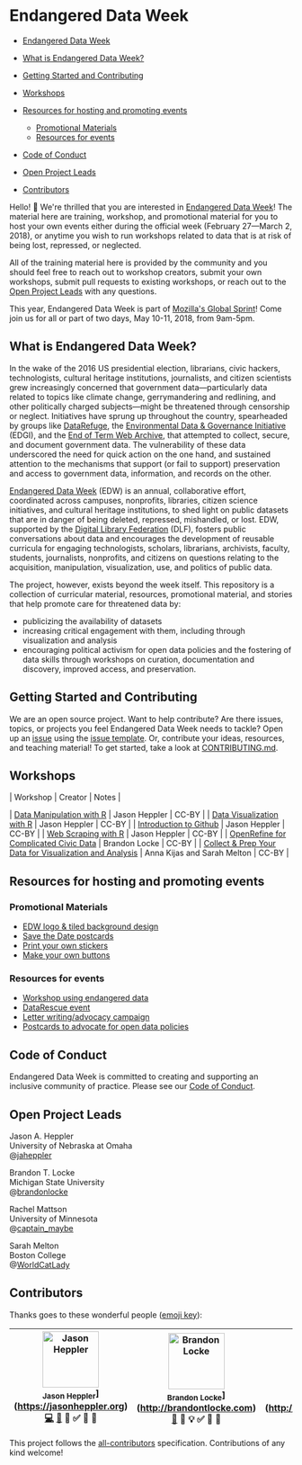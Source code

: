 # Endangered Data Week

<!-- START doctoc generated TOC please keep comment here to allow auto update -->
<!-- DON'T EDIT THIS SECTION, INSTEAD RE-RUN doctoc TO UPDATE -->
- [Endangered Data Week](#endangered-data-week)

- [What is Endangered Data Week?](#what-is-endangered-data-week)
- [Getting Started and Contributing](#getting-started-and-contributing)
- [Workshops](#workshops)
- [Resources for hosting and promoting events](#resources-for-hosting-and-promoting-events)
  - [Promotional Materials](#promotional-materials)
  - [Resources for events](#resources-for-events)
- [Code of Conduct](#code-of-conduct)
- [Open Project Leads](#open-project-leads)
- [Contributors](#contributors)

<!-- END doctoc generated TOC please keep comment here to allow auto update -->

Hello! 👋 We're thrilled that you are interested in [Endangered Data Week](http://endangereddataweek.org)! The material here are training, workshop, and promotional material for you to host your own events either during the official week (February 27—March 2, 2018), or anytime you wish to run workshops related to data that is at risk of being lost, repressed, or neglected.

All of the training material here is provided by the community and you should feel free to reach out to workshop creators, submit your own workshops, submit pull requests to existing workshops, or reach out to the [Open Project Leads](#open-project-leads) with any questions.

This year, Endangered Data Week is part of [Mozilla's Global Sprint](https://mozilla.github.io/global-sprint/)! Come join us for all or part of two days, May 10-11, 2018, from 9am-5pm.

## What is Endangered Data Week?

In the wake of the 2016 US presidential election, librarians, civic hackers, technologists, cultural heritage institutions, journalists, and citizen scientists grew increasingly concerned that government data—particularly data related to topics like climate change, gerrymandering and redlining, and other politically charged subjects—might be threatened through censorship or neglect. Initiatives have sprung up throughout the country, spearheaded by groups like [DataRefuge](https://www.datarefuge.org/), the [Environmental Data & Governance Initiative](https://envirodatagov.org/) (EDGI), and the [End of Term Web Archive](http://eotarchive.cdlib.org/), that attempted to collect, secure, and document government data. The vulnerability of these data underscored the need for quick action on the one hand, and sustained attention to the mechanisms that support (or fail to support) preservation and access to government data, information, and records on the other.

[Endangered Data Week](http://endangereddataweek.org) (EDW) is an annual, collaborative effort, coordinated across campuses, nonprofits, libraries, citizen science initiatives, and cultural heritage institutions, to shed light on public datasets that are in danger of being deleted, repressed, mishandled, or lost. EDW, supported by the [Digital Library Federation](https://www.diglib.org/) (DLF), fosters public conversations about data and encourages the development of reusable curricula for engaging technologists, scholars, librarians, archivists, faculty, students, journalists, nonprofits, and citizens on questions relating to the acquisition, manipulation, visualization, use, and politics of public data.

The project, however, exists beyond the week itself. This repository is a collection of curricular material, resources, promotional material, and stories that help promote care for threatened data by:

*   publicizing the availability of datasets
*   increasing critical engagement with them, including through visualization and analysis
*   encouraging political activism for open data policies and the fostering of data skills through workshops on curation, documentation and discovery, improved access, and preservation.

## Getting Started and Contributing

We are an open source project. Want to help contribute? Are there issues, topics, or projects you feel Endangered Data Week needs to tackle? Open up an [issue](https://github.com/endangereddataweek/resources/issues) using the [issue template](https://github.com/endangereddataweek/resources/blob/master/ISSUE_TEMPLATE.md). Or, contribute your ideas, resources, and teaching material! To get started, take a look at [CONTRIBUTING.md](https://github.com/endangereddataweek/resources/blob/master/CONTRIBUTING.md).

## Workshops

| Workshop | Creator | Notes |

| [Data Manipulation with R](https://github.com/endangereddataweek/resources/tree/master/workshop-r-data-manipulation) | Jason Heppler | CC-BY |
| [Data Visualization with R](https://github.com/endangereddataweek/resources/tree/master/workshop-r-data-visualization) | Jason Heppler | CC-BY |
| [Introduction to Github](https://github.com/endangereddataweek/resources/tree/master/workshop-introduction-to-github) | Jason Heppler | CC-BY |
| [Web Scraping with R](https://github.com/endangereddataweek/resources/tree/master/workshop-r-web-scraping) | Jason Heppler | CC-BY |
| [OpenRefine for Complicated Civic Data](https://github.com/endangereddataweek/resources/tree/master/workshop-openrefine-for-complicated-civic-data) | Brandon Locke | CC-BY |
| [Collect & Prep Your Data for Visualization and Analysis](https://github.com/endangereddataweek/resources/tree/master/workshop-data-prep-with-open-refine) | Anna Kijas and Sarah Melton | CC-BY |

## Resources for hosting and promoting events

### Promotional Materials

- [EDW logo & tiled background design](https://github.com/endangereddataweek/resources/tree/master/media/designelements)
- [Save the Date postcards](https://github.com/endangereddataweek/resources/tree/master/media/savethedate2018-postcards)
- [Print your own stickers](https://github.com/endangereddataweek/resources/tree/master/media/logo-stickers)
- [Make your own buttons](https://github.com/endangereddataweek/resources/blob/master/media/public-data-stories-kit/Endangered%20Data%20week%201.5%20in%20buttons%20012418.pdf)

### Resources for events

- [Workshop using endangered data](https://github.com/endangereddataweek/resources/blob/master/endangereddataworkshop.md)
- [DataRescue event](http://www.ppehlab.org/datarescue)
- [Letter writing/advocacy campaign](https://github.com/endangereddataweek/resources/blob/master/advocacy.md)
- [Postcards to advocate for open data policies](https://github.com/endangereddataweek/resources/tree/master/media/advocacy-postcards)

## Code of Conduct

Endangered Data Week is committed to creating and supporting an inclusive community of practice. Please see our [Code of Conduct](https://github.com/endangereddataweek/resources/blob/master/CODE_OF_CONDUCT.md).

## Open Project Leads

Jason A. Heppler  
University of Nebraska at Omaha  
@[jaheppler](http://twitter.com/jaheppler)

Brandon T. Locke  
Michigan State University  
@[brandonlocke](http://twitter.com/brandontlocke)

Rachel Mattson  
University of Minnesota  
@[captain_maybe](http://twitter.com/captain_maybe)

Sarah Melton  
Boston College  
@[WorldCatLady](http://twitter.com/worldcatlady)

## Contributors

Thanks goes to these wonderful people ([emoji key](https://github.com/kentcdodds/all-contributors#emoji-key)):

<!-- Contributors START
Jason_Heppler hepplerj https://jasonheppler.org code doc answers tutorial design prReview
Brandon_Locke brandontlocke http://brandontlocke.com doc answers example tutorial design prReview
Sarah_Melton svmelton http://www.sarahvmelton.com/ doc answers prReview
Rachel_Mattson rachmattson https://rachelmattson.wordpress.com/ doc answers prReview
Contributors END -->
<!-- Contributors table START -->
| <img src="https://avatars.githubusercontent.com/hepplerj?s=100" width="100" alt="Jason Heppler" /><br /><sub>Jason Heppler</sub>](https://jasonheppler.org)<br />[💻](git@github.com:endangereddataweek/resources/commits?author=hepplerj) [📖](git@github.com:endangereddataweek/resources/commits?author=hepplerj) 💁 ✅ 🎨 👀 | <img src="https://avatars.githubusercontent.com/brandontlocke?s=100" width="100" alt="Brandon Locke" /><br /><sub>Brandon Locke</sub>](http://brandontlocke.com)<br />[📖](git@github.com:endangereddataweek/resources/commits?author=brandontlocke) 💁 💡 ✅ 🎨 👀 | <img src="https://avatars.githubusercontent.com/svmelton?s=100" width="100" alt="Sarah Melton" /><br /><sub>Sarah Melton</sub>](http://www.sarahvmelton.com/)<br />[📖](git@github.com:endangereddataweek/resources/commits?author=svmelton) 💁 👀 | <img src="https://avatars.githubusercontent.com/rachmattson?s=100" width="100" alt="Rachel Mattson" /><br /><sub>Rachel Mattson</sub>](https://rachelmattson.wordpress.com/)<br />[📖](git@github.com:endangereddataweek/resources/commits?author=rachmattson) 💁 👀 |
| :---: | :---: | :---: | :---: |
<!-- Contributors table END -->

This project follows the [all-contributors](https://github.com/kentcdodds/all-contributors) specification. Contributions of any kind welcome!
